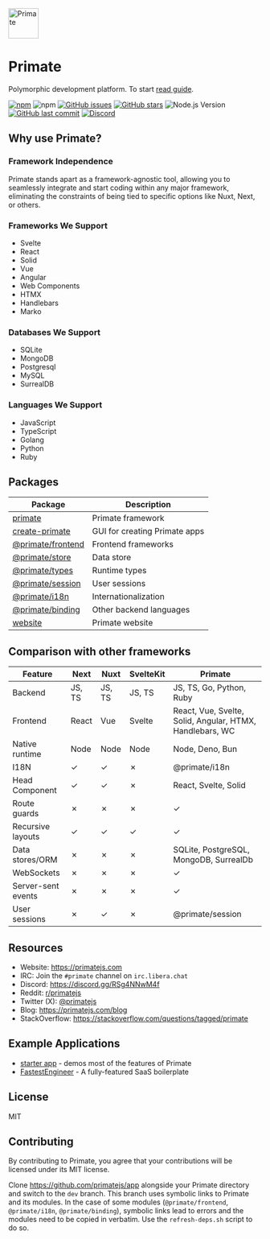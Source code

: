 <img src="https://raw.githubusercontent.com/primatejs/primate/master/assets/logo.svg" alt="Primate" width="60"/>

# Primate

Polymorphic development platform. To start [read guide].

[![npm](https://img.shields.io/npm/v/primate?style=for-the-badge&colorB=a16836)](https://npmjs.com/primate)
![npm](https://img.shields.io/npm/dt/primate?style=for-the-badge)
[![GitHub issues](https://img.shields.io/github/issues/primatejs/primate?style=for-the-badge&logo=issues)](https://github.com/primatejs/primate/issues)
[![GitHub stars](https://img.shields.io/github/stars/primatejs/primate?style=for-the-badge)](https://github.com/primatejs/primate/stargazers)
![Node.js Version](https://img.shields.io/node/v/primate?style=for-the-badge)
[![GitHub last commit](https://img.shields.io/github/last-commit/primatejs/primate?style=for-the-badge)](https://github.com/primatejs/primate/commits/master)
[![Discord](https://img.shields.io/badge/dynamic/json?logo=discord&label=Discord%20Members&query=approximate_member_count&url=https%3A%2F%2Fdiscordapp.com%2Fapi%2Finvites%2FwDNGDeSW5F%3Fwith_counts%3Dtrue)](https://discord.gg/YZB5XMaYYm)
## Why use Primate?

### Framework Independence

Primate stands apart as a framework-agnostic tool, allowing you to seamlessly
integrate and start coding within any major framework, eliminating the
constraints of being tied to specific options like Nuxt, Next, or others.

### Frameworks We Support

- Svelte
- React
- Solid
- Vue
- Angular
- Web Components
- HTMX
- Handlebars
- Marko

### Databases We Support

- SQLite
- MongoDB
- Postgresql
- MySQL
- SurrealDB

### Languages We Support

- JavaScript
- TypeScript
- Golang
- Python
- Ruby

## Packages

| Package                                     | Description                   |
|---------------------------------------------|-------------------------------|
|[primate](packages/primate)                  | Primate framework             |
|[create-primate](packages/create-primate)    | GUI for creating Primate apps |
|[@primate/frontend](packages/frontend)       | Frontend frameworks           |
|[@primate/store](packages/store)             | Data store                    |
|[@primate/types](packages/types)             | Runtime types                 |
|[@primate/session](packages/session)         | User sessions                 |
|[@primate/i18n](packages/i18n)               | Internationalization          |
|[@primate/binding](packages/binding)         | Other backend languages       |
|[website](packages/website)                  | Primate website               |

## Comparison with other frameworks

|Feature           |Next  |Nuxt  |SvelteKit|Primate                                                 |
|------------------|------|------|---------|--------------------------------------------------------|
|Backend           |JS, TS|JS, TS|JS, TS   |JS, TS, Go, Python, Ruby                                |
|Frontend          |React |Vue   |Svelte   |React, Vue, Svelte, Solid, Angular, HTMX, Handlebars, WC|
|Native runtime    |Node  |Node  |Node     |Node, Deno, Bun                                         |
|I18N              |✓     |✓     |✗        |@primate/i18n                                           |
|Head Component    |✓     |✓     |✗        |React, Svelte, Solid                                    |
|Route guards      |✗     |✗     |✗        |✓                                                       |
|Recursive layouts |✓     |✓     |✓        |✓                                                       |
|Data stores/ORM   |✗     |✗     |✗        |SQLite, PostgreSQL, MongoDB, SurrealDb                  |
|WebSockets        |✗     |✗     |✗        |✓                                                       |
|Server-sent events|✗     |✗     |✗        |✓                                                       |
|User sessions     |✗     |✓     |✗        |@primate/session                                        |

## Resources

* Website: https://primatejs.com
* IRC: Join the `#primate` channel on `irc.libera.chat`
* Discord: https://discord.gg/RSg4NNwM4f
* Reddit: [r/primatejs](https://reddit.com/r/primatejs)
* Twitter (X): [@primatejs](https://x.com/primatejs)
* Blog: https://primatejs.com/blog
* StackOverflow: https://stackoverflow.com/questions/tagged/primate

## Example Applications

- [starter app](https://github.com/primatejs/app) - demos most of the features of Primate
- [FastestEngineer](https://fastest.engineer) - A fully-featured SaaS boilerplate

## License

MIT

## Contributing

By contributing to Primate, you agree that your contributions will be licensed
under its MIT license.

Clone https://github.com/primatejs/app alongside your Primate directory and
switch to the `dev` branch. This branch uses symbolic links to Primate and its
modules. In the case of some modules (`@primate/frontend`, `@primate/i18n`,
`@primate/binding`), symbolic links lead to errors and the modules need to be
copied in verbatim. Use the `refresh-deps.sh` script to do so.

[read guide]: https://primatejs.com/guide/getting-started
